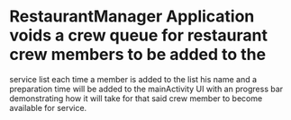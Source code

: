 # RestaurantManager Application voids a crew queue for restaurant crew members to be added to the
service list each time a member is added to the list his name and a preparation time will be added
to the mainActivity UI with an progress bar demonstrating how it will take for that said crew
member to become available for service.
